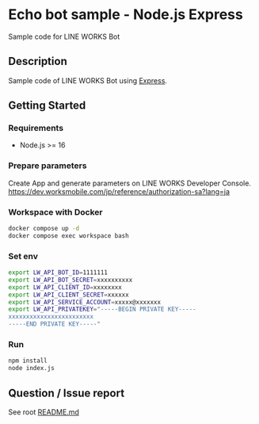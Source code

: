# Echo bot sample - Node.js Express
Sample code for LINE WORKS Bot

## Description
Sample code of LINE WORKS Bot using [Express](https://expressjs.com/).

## Getting Started
### Requirements

- Node.js >= 16

### Prepare parameters
Create App and generate parameters on LINE WORKS Developer Console.
https://dev.worksmobile.com/jp/reference/authorization-sa?lang=ja

### Workspace with Docker

```sh
docker compose up -d
docker compose exec workspace bash
```

### Set env

```sh
export LW_API_BOT_ID=1111111
export LW_API_BOT_SECRET=xxxxxxxxxx
export LW_API_CLIENT_ID=xxxxxxxx
export LW_API_CLIENT_SECRET=xxxxxx
export LW_API_SERVICE_ACCOUNT=xxxxx@xxxxxxx
export LW_API_PRIVATEKEY="-----BEGIN PRIVATE KEY-----
xxxxxxxxxxxxxxxxxxxxxxxx
-----END PRIVATE KEY-----"
```

### Run

```sh
npm install
node index.js
```

## Question / Issue report
See root [README.md](../../../README.md)
